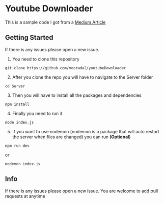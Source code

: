 # Youtube Downloader

This is a sample code I got from a [Medium Article](https://blog.usejournal.com/how-i-made-my-own-youtube-downloader-using-javascript-and-node-js-160b172f6e10)

## Getting Started

If there is any issues please open a new issue.

1. You need to clone this repository

```
git clone https://github.com/mooradal/youtubeDownloader
```

2. After you clone the repo you will have to navigate to the Server folder

```
cd Server
```

3. Then you will have to install all the packages and dependencies

```
npm install
```

4. Finally you need to run it

```
node index.js
```

5. If you want to use nodemon (nodemon is a package that will auto restart the server when files are changed) you can run **(Optional)**

```
npm run dev
```

or

```
nodemon index.js
```

## Info

If there is any issues please open a new issue. You are welcome to add pull requests at anytime
